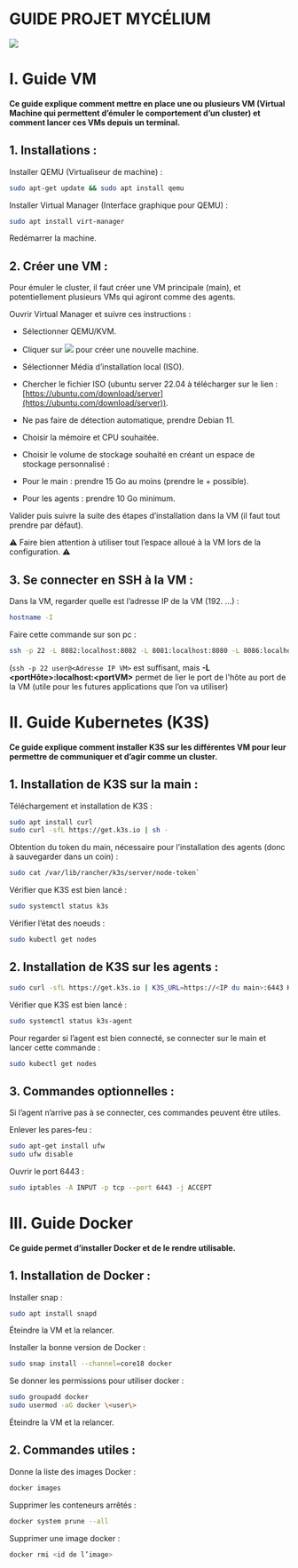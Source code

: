# GUIDE PROJET MYCÉLIUM
![](https://lh7-us.googleusercontent.com/LRDQu3z4KFLsC_jDBDLNSd-HGQXYu8vzk9OZ9kp4AS5crYtpVo3KnwkXeMf1pCfibq7vwgwuK0bm1NXSBHlvac5GLYh30Br9X21tTeUCMQRZi4qBE0RPnoagNe8sehpeGnmCF9_p38g6v1_l6dc9FD8)
# I. Guide VM
**Ce guide explique comment mettre en place une ou plusieurs VM (Virtual Machine qui permettent d’émuler le comportement d’un cluster) et comment lancer ces VMs depuis un terminal.**

 ## 1.  Installations : 

Installer QEMU (Virtualiseur de machine) :
```sh 
sudo apt-get update && sudo apt install qemu
```
Installer Virtual Manager (Interface graphique pour QEMU) :
```sh 
sudo apt install virt-manager
```
Redémarrer la machine.

## 2. Créer une VM :
Pour émuler le cluster, il faut créer une VM principale (main), et potentiellement plusieurs VMs qui agiront comme des agents.

  

Ouvrir Virtual Manager et suivre ces instructions :

  

-   Sélectionner QEMU/KVM.
    
-   Cliquer sur  ![](https://lh7-us.googleusercontent.com/MFFR6zugulGFwakyZqtaAZfpUZ4IcQ9pU5raZsSm6FMv5qiPfKMD9kRq7UdV6D23yRGW8WkwOWUAvHL12_grRi0tL35ZG4xzQTjMZMfpDbUdhFWCBhhlru7V-MLlzHkJwNFP2hXgSrbZPJa8zreOk0I) pour créer une nouvelle machine.
    
-   Sélectionner Média d’installation local (ISO).
    
-   Chercher le fichier ISO (ubuntu server 22.04 à télécharger sur le lien : [https://ubuntu.com/download/server](https://ubuntu.com/download/server)).
    
-   Ne pas faire de détection automatique, prendre Debian 11.
    
-   Choisir la mémoire et CPU souhaitée.
    
-   Choisir le volume de stockage souhaité en créant un espace de stockage personnalisé :
    

-   Pour le main : prendre 15 Go au moins (prendre le + possible).
    
-   Pour les agents : prendre 10 Go minimum.
    

  

Valider puis suivre la suite des étapes d’installation dans la VM (il faut tout prendre par défaut).

⚠️ Faire bien attention à utiliser tout l’espace alloué à la VM lors de la configuration. ⚠️

 ## 3. Se connecter en SSH à la VM :
    
Dans la VM, regarder quelle est l’adresse IP de la VM (192. …) :
```sh 
hostname -I 
```

Faire cette commande sur son pc :
```sh 
ssh -p 22 -L 8082:localhost:8082 -L 8081:localhost:8080 -L 8086:localhost:8086 user@<Adresse IP VM>
```

(`ssh -p 22 user@<Adresse IP VM>` est suffisant, mais **-L \<portHôte\>:localhost:\<portVM\>** permet de lier le port de l'hôte au port de la VM (utile pour les futures applications que l’on va utiliser)
# II. Guide Kubernetes (K3S)
**Ce guide explique comment installer K3S sur les différentes VM pour leur permettre de communiquer et d’agir comme un cluster.**

 ## 1. Installation de K3S sur la main :
Téléchargement et installation de K3S :
```sh 
sudo apt install curl
sudo curl -sfL https://get.k3s.io | sh -
```
Obtention du token du main, nécessaire pour l’installation des agents (donc à sauvegarder dans un coin) :
```sh 
sudo cat /var/lib/rancher/k3s/server/node-token`
```
Vérifier que K3S est bien lancé :
```sh 
sudo systemctl status k3s
```
Vérifier l’état des noeuds :
```sh 
sudo kubectl get nodes
```
## 2. Installation de K3S sur les agents :

```sh 
sudo curl -sfL https://get.k3s.io | K3S_URL=https://<IP du main>:6443 K3S_TOKEN=<Token du main> sh -s - --with-node-id <Nom unique de l’agent>
```
Vérifier que K3S est bien lancé :
```sh 
sudo systemctl status k3s-agent
```
Pour regarder si l’agent est bien connecté, se connecter sur le main et lancer cette commande :
```sh 
sudo kubectl get nodes
```
## 3. Commandes optionnelles :
Si l’agent n’arrive pas à se connecter, ces commandes peuvent être utiles.

Enlever les pares-feu :
```sh 
sudo apt-get install ufw
sudo ufw disable
```
Ouvrir le port 6443 :
```sh 
sudo iptables -A INPUT -p tcp --port 6443 -j ACCEPT
```
# III. Guide Docker
**Ce guide permet d’installer Docker et de le rendre utilisable.**

## 1. Installation de Docker :
Installer snap :

```sh 
sudo apt install snapd
```
Éteindre la VM et la relancer.

Installer la bonne version de Docker :
```sh 
sudo snap install --channel=core18 docker
```
Se donner les permissions pour utiliser docker :
```sh 
sudo groupadd docker
sudo usermod -aG docker \<user\>
```
Éteindre la VM et la relancer.

 ## 2. Commandes utiles :
Donne la liste des images Docker :
```sh 
docker images
```
Supprimer les conteneurs arrêtés :
```sh 
docker system prune --all
```
Supprimer une image docker :
```sh 
docker rmi <id de l’image>
```